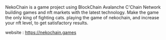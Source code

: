 NekoChain is a game project using BlockChain
Avalanche C'Chain Network building games and nft markets with the latest technology. Make the game the only king of fighting cats.
playing the game of nekochain, and increase your nft level, to get satisfactory results.

website : https://nekochain.games

